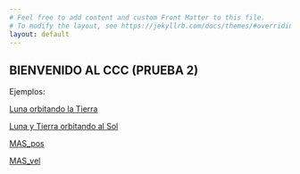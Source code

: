 ```yaml
---
# Feel free to add content and custom Front Matter to this file.
# To modify the layout, see https://jekyllrb.com/docs/themes/#overriding-theme-defaults
layout: default
---
```

<script src="p5.js"></script>
<script src="p5.sound.js"></script>

## BIENVENIDO AL CCC (PRUEBA 2)

Ejemplos:

[Luna orbitando la Tierra](./tests/moon_01/moon.html)

[Luna y Tierra orbitando al Sol](./tests/earthmoon_01/index.html)

[MAS_pos](./tests/mas/index.html)

[MAS_vel](./tests/mas_speed/index.html)

<!--
<div id="simple-sketch-holder" style="position: relative;">
	<script type="text/javascript" src="moon_01.js"></script>
</div> -->